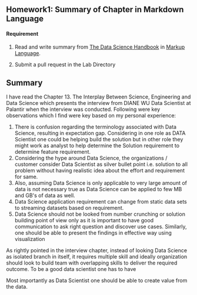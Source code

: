 ## Homework1: Summary of Chapter in Markdown Language

#### Requirement

1. Read and write summary from [The Data Science Handbook][dl] in [Markup Language][ml].

[dl]: http://www.thedatasciencehandbook.com/
[ml]: http://daringfireball.net/projects/markdown/syntax.php

2. Submit a pull request in the Lab Directory

Summary
-------

I have read the Chapter 13. The Interplay Between Science, Engineering and Data Science which presents the interview from DIANE WU Data Scientist at Palantir when the interview was conducted. Following were key observations which I find were key based on my personal experience:

1. There is confusion regarding the terminology associated with Data Science, resulting in expectation gap. Considering in one role as DATA Scientist one could be helping build the solution but in other role they might work as analyst to help determine the Solution requirement to determine feature requirement.
2. Considering the hype around Data Science, the organizations / customer consider Data Scientist as silver bullet point i.e. solution to all problem without having realistic idea about the effort and requirement for same.
3. Also, assuming Data Science is only applicable to very large amount of data is not necessary true as Data Science can be applied to few MB and GB's of data as well.
4. Data Science application requirement can change from static data sets to streaming datasets based on requirement.
5. Data Science should not be looked from number crunching or solution building point of view only as it is important to have good communication to ask right question and discover use cases. Similarly, one should be able to present the findings in effective way using visualization 

As rightly pointed in the interview chapter, instead of looking Data Science as isolated branch in itself, it requires multiple skill and ideally organization should look to build team with overlapping skills to deliver the required outcome. To be a good data scientist one has to have 

Most importantly as Data Scientist one should be able to create value from the data.



    
